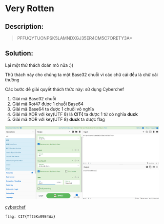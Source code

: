 # Very Rotten

## Description:

> PFFUQYTUONPSK5LAMNDXGJ35ER4CM5C7ORETY3A=

## Solution:

Lại một thử thách đoán mò nữa :))

Thử thách này cho chúng ta một Base32 chuỗi vì các chữ cái đều là chữ cái thường

Các bước để giải quyết thách thức này: sử dụng Cyberchef

1. Giải mã Base32 chuỗi
2. Giải mã Rot47 được 1 chuỗi Base64
3. Giải mã Base64 ta được 1 chuỗi vô nghĩa
4. Giải mã XOR với key(UTF 8) là **CIT{** ta được 1 từ có nghĩa **duck**
5. Giải mã XOR với key(UTF 8) **duck** ta được flag

![alt text](XOR.png)

[cyberchef](<https://gchq.github.io/CyberChef/#recipe=From_Base32('A-Z2-7%3D',true)ROT47(47)From_Base64('A-Za-z0-9%2B/%3D',true,false)XOR(%7B'option':'UTF8','string':'duck'%7D,'Standard',false)&input=UEZGVVFZVFVPTlBTSzVMQU1ORFhHSjM1RVI0Q001QzdPUkVUWTNBPQo&oeol=CR>)

```
flag: CIT{Yft5Kx09E4Wx}
```
